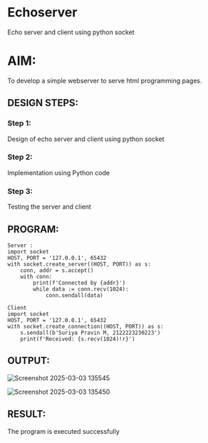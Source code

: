 # Echoserver
Echo server and client using python socket

# AIM:

To develop a simple webserver to serve html programming pages.

## DESIGN STEPS:

### Step 1:

Design of echo server and client using python socket

### Step 2:

Implementation using Python code

### Step 3:

Testing the server and client 

## PROGRAM:
```
Server :
import socket
HOST, PORT = '127.0.0.1', 65432
with socket.create_server((HOST, PORT)) as s:
    conn, addr = s.accept()
    with conn:
        print(f'Connected by {addr}')
        while data := conn.recv(1024):
            conn.sendall(data)

Client
import socket
HOST, PORT = '127.0.0.1', 65432
with socket.create_connection((HOST, PORT)) as s:
    s.sendall(b'Suriya Pravin M, 2122223230223')
    print(f'Received: {s.recv(1024)!r}')
```
## OUTPUT:
![Screenshot 2025-03-03 135545](https://github.com/user-attachments/assets/cf8ff8bf-18bc-4574-b1d1-581e48546315)

![Screenshot 2025-03-03 135450](https://github.com/user-attachments/assets/609042f4-9831-4873-baf9-30c693cf3484)



## RESULT:
The program is executed successfully
